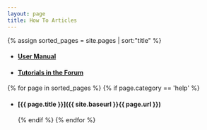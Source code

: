 ```yaml
---
layout: page
title: How To Articles
---
```

{% assign sorted_pages = site.pages | sort:"title" %}

<!-- Shotcut Responsive -->
<ins class="adsbygoogle"
    style="display:block"
    data-ad-client="ca-pub-1305424236533187"
    data-ad-slot="3403753557"
    data-ad-format="auto"></ins>
<script>
(adsbygoogle = window.adsbygoogle || []).push({});
</script>

- #### [User Manual](https://forum.shotcut.org/c/docs/docs-english/)
- #### [Tutorials in the Forum](https://forum.shotcut.org/c/tutorial/5)

{% for page in sorted_pages %}
  {% if page.category == 'help' %}
- #### [{{ page.title }}]({{ site.baseurl }}{{ page.url }})
  {% endif %}
{% endfor %}
